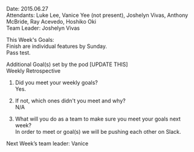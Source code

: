 
Date: 2015.06.27<br>
Attendants: Luke Lee, Vanice Yee (not present), Joshelyn Vivas, Anthony McBride, Ray Acevedo, Hoshiko Oki<br>
Team Leader: Joshelyn Vivas <br>

This Week's Goals:<br>
Finish are individual features by Sunday.<br>
Pass test.<br>

Additional Goal(s) set by the pod [UPDATE THIS]<br>
Weekly Retrospective<br>

1. Did you meet your weekly goals?<br>
Yes. <br>

2. If not, which ones didn't you meet and why?<br>
N/A<br>

3. What will you do as a team to make sure you meet your goals next week?<br>
In order to meet or goal(s) we will be pushing each other on Slack. <br>

Next Week’s team leader: Vanice <br>




